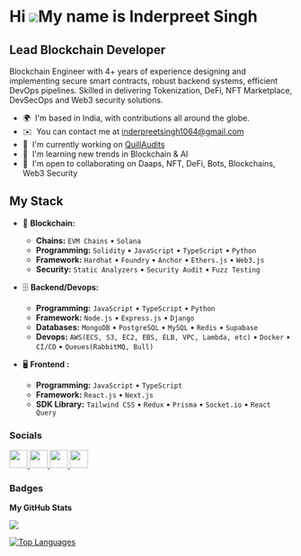 Hi ![](https://user-images.githubusercontent.com/18350557/176309783-0785949b-9127-417c-8b55-ab5a4333674e.gif)My name is Inderpreet Singh
===========================================================================================================================================

Lead Blockchain Developer
--------------------------------

Blockchain Engineer with 4+ years of experience designing and implementing secure smart contracts, robust backend systems, efficient DevOps pipelines. Skilled in delivering Tokenization, DeFi, NFT Marketplace, DevSecOps and Web3 security solutions.

* 🌍  I'm based in India, with contributions all around the globe.
* ✉️  You can contact me at [inderpreetsingh1064@gmail.com](mailto:inderpreetsingh1064@gmail.com)
* 🚀  I'm currently working on [QuillAudits](https://www.quillaudits.com/smart-contract-audit)
* 🧠  I'm learning new trends in Blockchain & AI
* 🤝  I'm open to collaborating on Daaps, NFT, DeFi, Bots, Blockchains, Web3 Security

## My Stack

- 🎡 **Blockchain:**
  - **Chains:** `EVM Chains` • `Solana`
  - **Programming:** `Solidity` • `JavaScript` • `TypeScript` • `Python`
  - **Framework:** `Hardhat` • `Foundry` • `Anchor` • `Ethers.js` • `Web3.js`
  - **Security:** `Static Analyzers` • `Security Audit` • `Fuzz Testing`

- 🗄️ **Backend/Devops:**
  - **Programming:** `JavaScript` • `TypeScript` • `Python`
  - **Framework:** `Node.js` • `Express.js` • `Django`
  - **Databases:** `MongoDB` • `PostgreSQL` • `MySQL` • `Redis` • `Supabase`
  - **Devops:** `AWS(ECS, S3, EC2, EBS, ELB, VPC, Lambda, etc)` • `Docker` • `CI/CD` • `Queues(RabbitMQ, Bull)`

- 🖥 **Frontend :**
  - **Programming:** `JavaScript` • `TypeScript`
  - **Framework:** `React.js` • `Next.js`
  - **SDK Library:** `Tailwind CSS` • `Redux` • `Prisma` • `Socket.io` • `React Query`

### Socials

<p align="left">
  <a href="https://www.github.com/0xinder" target="_blank" rel="noreferrer">
    <img src="https://raw.githubusercontent.com/danielcranney/readme-generator/main/public/icons/socials/github.svg" width="32" height="32" />
  </a>
  <a href="https://www.linkedin.com/in/0xinder/" target="_blank" rel="noreferrer">
    <img src="https://raw.githubusercontent.com/danielcranney/readme-generator/main/public/icons/socials/linkedin.svg" width="32" height="32" />
  </a>
  <a href="https://www.twitter.com/0xinderpreet" target="_blank" rel="noreferrer">
    <img src="https://raw.githubusercontent.com/danielcranney/readme-generator/main/public/icons/socials/twitter.svg" width="32" height="32" />
  </a>
  <a href="https://t.me/Oxinder" target="_blank" rel="noreferrer">
    <img src="https://cdn.jsdelivr.net/npm/simple-icons@3.1.0/icons/telegram.svg" width="32" height="32" />
  </a>
</p>

### Badges

<b>My GitHub Stats</b>

<a href="http://www.github.com/0xinder"><img src="https://github-readme-streak-stats.herokuapp.com/?user=0xinder&stroke=000000&background=ffffff&ring=0f172a&fire=0f172a&currStreakNum=000000&currStreakLabel=0f172a&sideNums=000000&sideLabels=000000&dates=000000&hide_border=true" /></a>

<a href="https://github.com/0xinder" align="left"><img src="https://github-readme-stats.vercel.app/api/top-langs/?username=0xinder&langs_count=10&title_color=0f172a&text_color=000000&icon_color=a855f7&bg_color=ffffff&hide_border=true&locale=en&custom_title=Top%20%Languages" alt="Top Languages" /></a>
